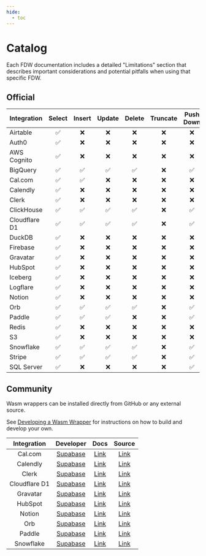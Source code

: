 ```yaml
---
hide:
  - toc
---
```


# Catalog

Each FDW documentation includes a detailed "Limitations" section that describes important considerations and potential pitfalls when using that specific FDW.

## Official

| Integration   | Select | Insert | Update | Delete | Truncate | Push Down |
| ------------- | :----: | :----: | :----: | :----: | :------: | :-------: |
| Airtable      |   ✅   |   ❌   |   ❌   |   ❌   |    ❌    |    ❌     |
| Auth0         |   ✅   |   ❌   |   ❌   |   ❌   |    ❌    |    ❌     |
| AWS Cognito   |   ✅   |   ❌   |   ❌   |   ❌   |    ❌    |    ❌     |
| BigQuery      |   ✅   |   ✅   |   ✅   |   ✅   |    ❌    |    ✅     |
| Cal.com       |   ✅   |   ✅   |   ❌   |   ❌   |    ❌    |    ❌     |
| Calendly      |   ✅   |   ❌   |   ❌   |   ❌   |    ❌    |    ❌     |
| Clerk         |   ✅   |   ❌   |   ❌   |   ❌   |    ❌    |    ❌     |
| ClickHouse    |   ✅   |   ✅   |   ✅   |   ✅   |    ❌    |    ✅     |
| Cloudflare D1 |   ✅   |   ✅   |   ✅   |   ✅   |    ❌    |    ✅     |
| DuckDB        |   ✅   |   ❌   |   ❌   |   ❌   |    ❌    |    ❌     |
| Firebase      |   ✅   |   ❌   |   ❌   |   ❌   |    ❌    |    ❌     |
| Gravatar      |   ✅   |   ❌   |   ❌   |   ❌   |    ❌    |    ❌     |
| HubSpot       |   ✅   |   ❌   |   ❌   |   ❌   |    ❌    |    ❌     |
| Iceberg       |   ✅   |   ❌   |   ❌   |   ❌   |    ❌    |    ❌     |
| Logflare      |   ✅   |   ❌   |   ❌   |   ❌   |    ❌    |    ❌     |
| Notion        |   ✅   |   ❌   |   ❌   |   ❌   |    ❌    |    ❌     |
| Orb           |   ✅   |   ✅   |   ✅   |   ✅   |    ❌    |    ✅     |
| Paddle        |   ✅   |   ✅   |   ✅   |   ❌   |    ❌    |    ✅     |
| Redis         |   ✅   |   ❌   |   ❌   |   ❌   |    ❌    |    ❌     |
| S3            |   ✅   |   ❌   |   ❌   |   ❌   |    ❌    |    ❌     |
| Snowflake     |   ✅   |   ✅   |   ✅   |   ✅   |    ❌    |    ✅     |
| Stripe        |   ✅   |   ✅   |   ✅   |   ✅   |    ❌    |    ✅     |
| SQL Server    |   ✅   |   ❌   |   ❌   |   ❌   |    ❌    |    ✅     |

## Community

Wasm wrappers can be installed directly from GitHub or any external source.

See [Developing a Wasm Wrapper](../guides/create-wasm-wrapper.md) for instructions on how to build and develop your own.

| Integration   |            Developer             |         Docs         |                                         Source                                         |
| :-----------: | :------------------------------: | :------------------: | :------------------------------------------------------------------------------------: |
| Cal.com       | [Supabase](https://supabase.com) | [Link](cal.md)       | [Link](https://github.com/supabase/wrappers/tree/main/wasm-wrappers/fdw/cal_fdw)       |
| Calendly      | [Supabase](https://supabase.com) | [Link](calendly.md)  | [Link](https://github.com/supabase/wrappers/tree/main/wasm-wrappers/fdw/calendly_fdw)  |
| Clerk         | [Supabase](https://supabase.com) | [Link](clerk.md)     | [Link](https://github.com/supabase/wrappers/tree/main/wasm-wrappers/fdw/clerk_fdw)  |
| Cloudflare D1 | [Supabase](https://supabase.com) | [Link](cfd1.md)      | [Link](https://github.com/supabase/wrappers/tree/main/wasm-wrappers/fdw/cfd1_fdw)      |
| Gravatar      | [Supabase](https://supabase.com) | [Link](gravatar.md)  | [Link](https://github.com/supabase/wrappers/tree/main/wasm-wrappers/fdw/gravatar_fdw)  |
| HubSpot       | [Supabase](https://supabase.com) | [Link](hubspot.md)   | [Link](https://github.com/supabase/wrappers/tree/main/wasm-wrappers/fdw/hubspot_fdw)   |
| Notion        | [Supabase](https://supabase.com) | [Link](notion.md)    | [Link](https://github.com/supabase/wrappers/tree/main/wasm-wrappers/fdw/notion_fdw)    |
| Orb           | [Supabase](https://supabase.com) | [Link](orb.md)       | [Link](https://github.com/supabase/wrappers/tree/main/wasm-wrappers/fdw/orb_fdw)  |
| Paddle        | [Supabase](https://supabase.com) | [Link](paddle.md)    | [Link](https://github.com/supabase/wrappers/tree/main/wasm-wrappers/fdw/paddle_fdw)    |
| Snowflake     | [Supabase](https://supabase.com) | [Link](snowflake.md) | [Link](https://github.com/supabase/wrappers/tree/main/wasm-wrappers/fdw/snowflake_fdw) |
